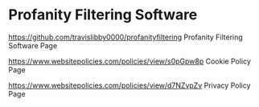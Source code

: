 # Profanity Filtering Software
https://github.com/travislibby0000/profanityfiltering Profanity Filtering Software Page

https://www.websitepolicies.com/policies/view/s0pGpw8p Cookie Policy Page


https://www.websitepolicies.com/policies/view/d7NZvpZv Privacy Policy Page


